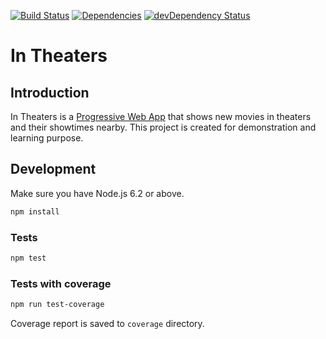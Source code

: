 [![Build Status](https://travis-ci.org/jsynowiec/in-theaters.svg?branch=master)](https://travis-ci.org/jsynowiec/in-theaters)
[![Dependencies](https://david-dm.org/jsynowiec/in-theaters.svg)](https://david-dm.org/jsynowiec/in-theaters)
[![devDependency Status](https://david-dm.org/jsynowiec/in-theaters/dev-status.svg)](https://david-dm.org/jsynowiec/in-theaters#info=devDependencies)

# In Theaters

## Introduction
In Theaters is a [Progressive Web App](https://developers.google.com/web/progressive-web-apps/) that shows new movies in theaters and their showtimes nearby. This project is created for demonstration and learning purpose.

## Development
Make sure you have Node.js 6.2 or above.

```bash
npm install
```

### Tests

```bash
npm test
```

### Tests with coverage

```bash
npm run test-coverage
```

Coverage report is saved to `coverage` directory.
